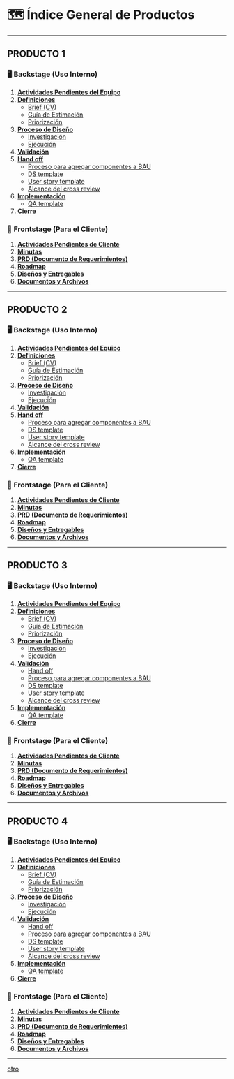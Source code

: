 # 🗺️ Índice General de Productos

---

## PRODUCTO 1
<a id="producto1"></a>

### 🖥️ Backstage (Uso Interno)
1.  **[Actividades Pendientes del Equipo](#producto1-backstage-actividades)**
2.  **[Definiciones](#producto1-backstage-definiciones)**
    * [Brief (CV)](#producto1-brief-cv)
    * [Guía de Estimación](#producto1-guia-estimacion)
    * [Priorización](#producto1-priorizacion)
3.  **[Proceso de Diseño](#producto1-backstage-proceso-diseno)**
    * [Investigación](#producto1-investigacion)
    * [Ejecución](#producto1-ejecucion)
4.  **[Validación](#producto1-backstage-validacion)**
5.  **[Hand off](#producto1-backstage-hand-off)**
    * [Proceso para agregar componentes a BAU](#producto1-proceso-bau)
    * [DS template](#producto1-ds-template)
    * [User story template](#producto1-user-story-template)
    * [Alcance del cross review](#producto1-cross-review)
6.  **[Implementación](#producto1-backstage-implementacion)**
    * [QA template](#producto1-qa-template)
7.  **[Cierre](#producto1-backstage-cierre)**

### 👤 Frontstage (Para el Cliente)
1.  **[Actividades Pendientes de Cliente](#producto1-frontstage-actividades-cliente)**
2.  **[Minutas](#producto1-frontstage-minutas)**
3.  **[PRD (Documento de Requerimientos)](#producto1-frontstage-prd)**
4.  **[Roadmap](#producto1-frontstage-roadmap)**
5.  **[Diseños y Entregables](#producto1-frontstage-disenos)**
6.  **[Documentos y Archivos](#producto1-frontstage-documentos-archivos)**

---

## PRODUCTO 2
<a id="producto2"></a>

### 🖥️ Backstage (Uso Interno)
1.  **[Actividades Pendientes del Equipo](#producto2-backstage-actividades)**
2.  **[Definiciones](#producto2-backstage-definiciones)**
    * [Brief (CV)](#producto2-brief-cv)
    * [Guía de Estimación](#producto2-guia-estimacion)
    * [Priorización](#producto2-priorizacion)
3.  **[Proceso de Diseño](#producto2-backstage-proceso-diseno)**
    * [Investigación](#producto2-investigacion)
    * [Ejecución](#producto2-ejecucion)
4.  **[Validación](#producto2-backstage-validacion)**
5.  **[Hand off](#producto2-backstage-hand-off)**
    * [Proceso para agregar componentes a BAU](#producto2-proceso-bau)
    * [DS template](#producto2-ds-template)
    * [User story template](#producto2-user-story-template)
    * [Alcance del cross review](#producto2-cross-review)
6.  **[Implementación](#producto2-backstage-implementacion)**
    * [QA template](#producto2-qa-template)
7.  **[Cierre](#producto2-backstage-cierre)**

### 👤 Frontstage (Para el Cliente)
1.  **[Actividades Pendientes de Cliente](#producto2-frontstage-actividades-cliente)**
2.  **[Minutas](#producto2-frontstage-minutas)**
3.  **[PRD (Documento de Requerimientos)](#producto2-frontstage-prd)**
4.  **[Roadmap](#producto2-frontstage-roadmap)**
5.  **[Diseños y Entregables](#producto2-frontstage-disenos)**
6.  **[Documentos y Archivos](#producto2-frontstage-documentos-archivos)**

---

## PRODUCTO 3
<a id="producto3"></a>

### 🖥️ Backstage (Uso Interno)
1.  **[Actividades Pendientes del Equipo](#producto3-backstage-actividades)**
2.  **[Definiciones](#producto3-backstage-definiciones)**
    * [Brief (CV)](#producto3-brief-cv)
    * [Guía de Estimación](#producto3-guia-estimacion)
    * [Priorización](#producto3-priorizacion)
3.  **[Proceso de Diseño](#producto3-backstage-proceso-diseno)**
    * [Investigación](#producto3-investigacion)
    * [Ejecución](#producto3-ejecucion)
4.  **[Validación](#producto3-backstage-validacion)**
    * [Hand off](#producto3-backstage-hand-off)
    * [Proceso para agregar componentes a BAU](#producto3-proceso-bau)
    * [DS template](#producto3-ds-template)
    * [User story template](#producto3-user-story-template)
    * [Alcance del cross review](#producto3-cross-review)
6.  **[Implementación](#producto3-backstage-implementacion)**
    * [QA template](#producto3-qa-template)
7.  **[Cierre](#producto3-backstage-cierre)**

### 👤 Frontstage (Para el Cliente)
1.  **[Actividades Pendientes de Cliente](#producto3-frontstage-actividades-cliente)**
2.  **[Minutas](#producto3-frontstage-minutas)**
3.  **[PRD (Documento de Requerimientos)](#producto3-frontstage-prd)**
4.  **[Roadmap](#producto3-frontstage-roadmap)**
5.  **[Diseños y Entregables](#producto3-frontstage-disenos)**
6.  **[Documentos y Archivos](#producto3-frontstage-documentos-archivos)**

---

## PRODUCTO 4
<a id="producto4"></a>

### 🖥️ Backstage (Uso Interno)
1.  **[Actividades Pendientes del Equipo](#producto4-backstage-actividades)**
2.  **[Definiciones](#producto4-backstage-definiciones)**
    * [Brief (CV)](#producto4-brief-cv)
    * [Guía de Estimación](#producto4-guia-estimacion)
    * [Priorización](#producto4-priorizacion)
3.  **[Proceso de Diseño](#producto4-backstage-proceso-diseno)**
    * [Investigación](#producto4-investigacion)
    * [Ejecución](#producto4-ejecucion)
4.  **[Validación](#producto4-backstage-validacion)**
    * [Hand off](#producto4-backstage-hand-off)
    * [Proceso para agregar componentes a BAU](#producto4-proceso-bau)
    * [DS template](#producto4-ds-template)
    * [User story template](#producto4-user-story-template)
    * [Alcance del cross review](#producto4-cross-review)
6.  **[Implementación](#producto4-backstage-implementacion)**
    * [QA template](#producto4-qa-template)
7.  **[Cierre](#producto4-backstage-cierre)**

### 👤 Frontstage (Para el Cliente)
1.  **[Actividades Pendientes de Cliente](#producto4-frontstage-actividades-cliente)**
2.  **[Minutas](#producto4-frontstage-minutas)**
3.  **[PRD (Documento de Requerimientos)](#producto4-frontstage-prd)**
4.  **[Roadmap](#producto4-frontstage-roadmap)**
5.  **[Diseños y Entregables](#producto4-frontstage-disenos)**
6.  **[Documentos y Archivos](#producto4-frontstage-documentos-archivos)**

---

[otro](otro.md)